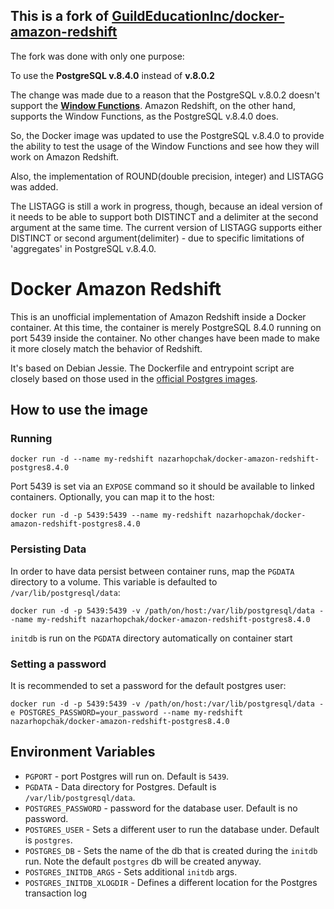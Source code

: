 ## This is a fork of [GuildEducationInc/docker-amazon-redshift](https://github.com/GuildEducationInc/docker-amazon-redshift)

The fork was done with only one purpose:

To use the **PostgreSQL v.8.4.0** instead of **v.8.0.2**

The change was made due to a reason that the PostgreSQL v.8.0.2 doesn't support the **[Window Functions](https://www.postgresql.org/docs/8.4/static/functions-window.html)**. Amazon Redshift, on the other hand, supports the Window Functions, as the PostgreSQL v.8.4.0 does.

So, the Docker image was updated to use the PostgreSQL v.8.4.0 to provide the ability to test the usage of the Window Functions and see how they will work on Amazon Redshift.

Also, the implementation of ROUND(double precision, integer) and LISTAGG was added. 

The LISTAGG is still a work in progress, though, because an ideal version of it needs to be able to support both DISTINCT and a delimiter at the second argument at the same time. The current version of LISTAGG supports either DISTINCT or second argument(delimiter) - due to specific limitations of 'aggregates' in PostgreSQL v.8.4.0.

# Docker Amazon Redshift

This is an unofficial implementation of Amazon Redshift inside a Docker container. At this time, the container is merely PostgreSQL 8.4.0 running  on port 5439 inside the container. No other changes have been made to make it more closely match the behavior of Redshift.

It's based on Debian Jessie. The Dockerfile and entrypoint script are closely based on those used in the [official Postgres images](https://hub.docker.com/_/postgres/).

## How to use the image

### Running
`docker run -d --name my-redshift nazarhopchak/docker-amazon-redshift-postgres8.4.0`

Port 5439 is set via an `EXPOSE` command so it should be available to linked containers. Optionally, you can map it to the host:

`docker run -d -p 5439:5439 --name my-redshift nazarhopchak/docker-amazon-redshift-postgres8.4.0`

### Persisting Data

In order to have data persist between container runs, map the `PGDATA` directory to a volume. This variable is defaulted to `/var/lib/postgresql/data`:

`docker run -d -p 5439:5439 -v /path/on/host:/var/lib/postgresql/data --name my-redshift nazarhopchak/docker-amazon-redshift-postgres8.4.0`

`initdb` is run on the `PGDATA` directory automatically on container start

### Setting a password

It is recommended to set a password for the default postgres user:

`docker run -d -p 5439:5439 -v /path/on/host:/var/lib/postgresql/data -e POSTGRES_PASSWORD=your_password --name my-redshift nazarhopchak/docker-amazon-redshift-postgres8.4.0`

## Environment Variables

* `PGPORT` - port Postgres will run on. Default is `5439`.
* `PGDATA` - Data directory for Postgres. Default is `/var/lib/postgresql/data`.
* `POSTGRES_PASSWORD` - password for the database user. Default is no password.
* `POSTGRES_USER` - Sets a different user to run the database under. Default is `postgres`.
* `POSTGRES_DB` - Sets the name of the db that is created during the `initdb` run. Note the default `postgres` db will be created anyway.
* `POSTGRES_INITDB_ARGS` - Sets additional `initdb` args.
* `POSTGRES_INITDB_XLOGDIR` - Defines a different location for the Postgres transaction log
